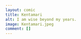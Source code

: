 ```yaml
---
layout: comic
title: Kentamari
alt: I am wise beyond my years.
image: Kentamari.jpeg
comment: []
---
```


